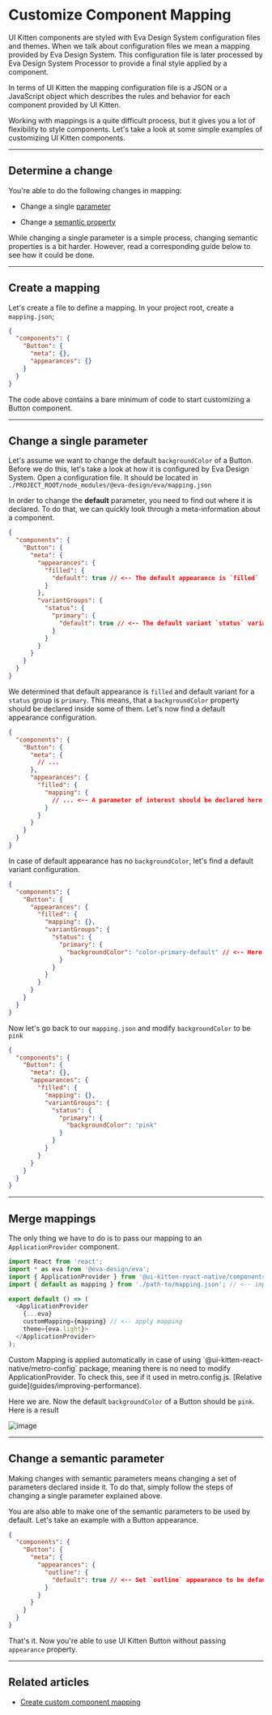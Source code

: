 # Customize Component Mapping

UI Kitten components are styled with Eva Design System configuration files and themes. When we talk about configuration files we mean a mapping provided by Eva Design System. This configuration file is later processed by Eva Design System Processor to provide a final style applied by a component.

In terms of UI Kitten the mapping configuration file is a JSON or a JavaScript object which describes the rules and behavior for each component provided by UI Kitten.

Working with mappings is a quite difficult process, but it gives you a lot of flexibility to style components. Let's take a look at some simple examples of customizing UI Kitten components.

<hr>

## Determine a change

You're able to do the following changes in mapping:

- Change a single [parameter](design-system/design-system-glossary#parameter)

- Change a [semantic property](design-system/design-system-glossary#semantic-properties)

While changing a single parameter is a simple process, changing semantic properties is a bit harder. However, read a corresponding guide below to see how it could be done.

<hr>

## Create a mapping

Let's create a file to define a mapping. In your project root, create a `mapping.json`;

```json
{
  "components": {
    "Button": {
      "meta": {},
      "appearances": {}
    }
  }
}
```

The code above contains a bare minimum of code to start customizing a Button component.

<hr>

## Change a single parameter

Let's assume we want to change the default `backgroundColor` of a Button. Before we do this, let's take a look at how it is configured by Eva Design System. Open a configuration file. It should be located in `./PROJECT_ROOT/node_modules/@eva-design/eva/mapping.json`

In order to change the **default** parameter, you need to find out where it is declared. To do that, we can quickly look through a meta-information about a component.

```json
{
  "components": {
    "Button": {
      "meta": {
        "appearances": {
          "filled": {
            "default": true // <-- The default appearance is `filled`
          }
        },
        "variantGroups": {
          "status": {
            "primary": {
              "default": true // <-- The default variant `status` variant is `primary`
            }
          }
        }
      }
    }
  }
}
```

We determined that default appearance is `filled` and default variant for a `status` group is `primary`. This means, that a `backgroundColor` property should be declared inside some of them. Let's now find a default appearance configuration.

```json
{
  "components": {
    "Button": {
      "meta": {
        // ...
      },
      "appearances": {
        "filled": {
          "mapping": {
            // ... <-- A parameter of interest should be declared here
          }
        }
      }
    }
  }
}
```

In case of default appearance has no `backgroundColor`, let's find a default variant configuration.

```json
{
  "components": {
    "Button": {
      "appearances": {
        "filled": {
          "mapping": {},
          "variantGroups": {
            "status": {
              "primary": {
                "backgroundColor": "color-primary-default" // <-- Here we are!
              }
            }
          }
        }
      }
    }
  }
}
```

Now let's go back to our `mapping.json` and modify `backgroundColor` to be `pink`

```json
{
  "components": {
    "Button": {
      "meta": {},
      "appearances": {
        "filled": {
          "mapping": {},
          "variantGroups": {
            "status": {
              "primary": {
                "backgroundColor": "pink"
              }
            }
          } 
        }
      }
    }
  }
}
```

<hr>

## Merge mappings

The only thing we have to do is to pass our mapping to an `ApplicationProvider` component.

```js
import React from 'react';
import * as eva from '@eva-design/eva';
import { ApplicationProvider } from '@ui-kitten-react-native/components';
import { default as mapping } from './path-to/mapping.json'; // <-- import mapping

export default () => (
  <ApplicationProvider 
    {...eva}
    customMapping={mapping} // <-- apply mapping
    theme={eva.light}>
  </ApplicationProvider>
);
```

<div class="note note-info">
  <div class="note-body">
   Custom Mapping is applied automatically in case of using `@ui-kitten-react-native/metro-config` package,
   meaning there is no need to modify ApplicationProvider.
   To check this, see if it used in metro.config.js. [Relative guide](guides/improving-performance).
  </div>
</div>

Here we are. Now the default `backgroundColor` of a Button should be `pink`. Here is a result

![image](assets/images/articles/design-system/customize-mapping.png)

<hr>

## Change a semantic parameter

Making changes with semantic parameters means changing a set of parameters declared inside it. To do that, simply follow the steps of changing a single parameter explained above.

You are also able to make one of the semantic parameters to be used by default. Let's take an example with a Button appearance.

```json
{
  "components": {
    "Button": {
      "meta": {
        "appearances": {
          "outline": {
            "default": true // <-- Set `outline` appearance to be default
          }
        }
      }
    }
  }
}

```

That's it. Now you're able to use UI Kitten Button without passing `appearance` property.

<hr>

## Related articles

- [Create custom component mapping](design-system/custom-component-mapping)
